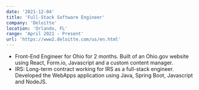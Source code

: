 ```yaml
---
date: '2021-12-04'
title: 'Full-Stack Software Engineer'
company: 'Deloitte'
location: 'Orlando, FL'
range: 'April 2021 - Present'
url: 'https://www2.deloitte.com/us/en.html'
---
```


- Front-End Engineer for Ohio for 2 months. Built of an Ohio.gov website using React, Form.io, Javascript and a custom content manager.
- IRS: Long-term contract working for IRS as a full-stack engineer. Developed the WebApps application using Java, Spring Boot, Javascript and NodeJS.
